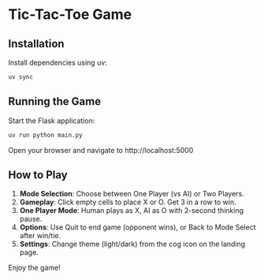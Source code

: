 # Tic-Tac-Toe Game

## Installation

Install dependencies using uv:

```bash
uv sync
```

## Running the Game

Start the Flask application:

```bash
uv run python main.py
```

Open your browser and navigate to http://localhost:5000

## How to Play

1. **Mode Selection**: Choose between One Player (vs AI) or Two Players.
2. **Gameplay**: Click empty cells to place X or O. Get 3 in a row to win.
3. **One Player Mode**: Human plays as X, AI as O with 2-second thinking pause.
4. **Options**: Use Quit to end game (opponent wins), or Back to Mode Select after win/tie.
5. **Settings**: Change theme (light/dark) from the cog icon on the landing page.

Enjoy the game!